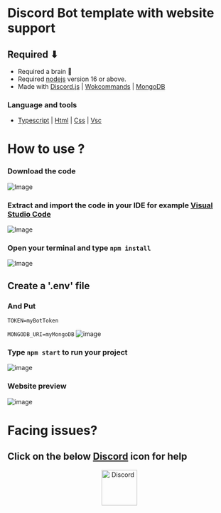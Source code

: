 # Discord Bot template with website support

## Required ⬇
- Required a brain 🧠
- Required [nodejs](https://nodejs.org/en/) version 16 or above.
- Made with [Discord.js](https://discord.js.org/#/) | [Wokcommands](https://docs.wornoffkeys.com/) | [MongoDB](https://www.mongodb.com/)

### Language and tools

- [Typescript](https://www.typescriptlang.org/) | [Html](https://html.com/) | [Css](https://www.w3schools.com/css/css_intro.asp) | [Vsc](https://code.visualstudio.com/)
# How to use ?

### Download the code 
![Image](https://media.discordapp.net/attachments/901406878041509941/902580610315477012/1635262379050.jpg?width=1374&height=670)

### Extract and import the code in your IDE for example [Visual Studio Code](https://code.visualstudio.com/)
![Image](https://cdn.discordapp.com/attachments/901406878041509941/902582143480389672/unknown.png)

### Open your terminal and type `npm install`
![Image](https://cdn.discordapp.com/attachments/901406878041509941/902588737723203584/1635264314796.png)

## Create a '.env' file 
### And Put
`TOKEN=myBotToken`

`MONGODB_URI=myMongoDB`
![image](https://media.discordapp.net/attachments/888727271081390100/902859178605957130/1635265542730.png)

### Type `npm start` to run your project
![image](https://cdn.discordapp.com/attachments/901406878041509941/902590105183744040/1635264639316.jpg)

### Website preview
![image](https://cdn.discordapp.com/attachments/873944838989545472/902599971566669864/unknown.png)

# Facing issues?
## Click on the below [Discord](https://discord.com/) icon for help
<p align="center">
<a href="https://discord.gg/rDH8wdHMGJ">
    <img src="https://user-images.githubusercontent.com/59381835/92191514-d649ad80-ee18-11ea-9bc4-e95c7a122a99.png" alt="Discord" width="80"/>
  </a>
  
